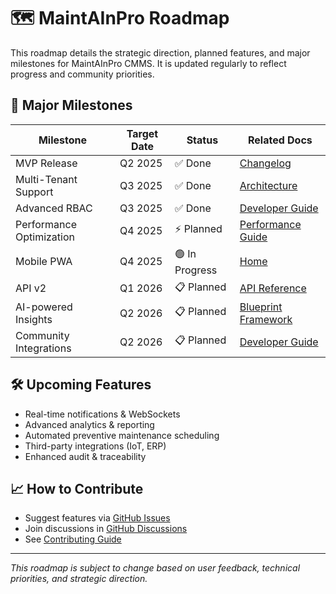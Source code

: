 # 🗺️ MaintAInPro Roadmap

This roadmap details the strategic direction, planned features, and major milestones for MaintAInPro CMMS. It is updated regularly to reflect progress and community priorities.

## 🚩 Major Milestones

| Milestone                | Target Date   | Status   | Related Docs |
|-------------------------|---------------|----------|--------------|
| MVP Release             | Q2 2025       | ✅ Done  | [Changelog](Changelog.md) |
| Multi-Tenant Support    | Q3 2025       | ✅ Done  | [Architecture](Architecture.md) |
| Advanced RBAC           | Q3 2025       | ✅ Done  | [Developer Guide](Developer-Guide.md) |
| Performance Optimization| Q4 2025       | ⚡ Planned| [Performance Guide](Performance-Guide.md) |
| Mobile PWA              | Q4 2025       | 🟢 In Progress | [Home](Home.md) |
| API v2                  | Q1 2026       | 📋 Planned| [API Reference](API-Reference.md) |
| AI-powered Insights     | Q2 2026       | 📋 Planned| [Blueprint Framework](../Documentation/Blueprint/) |
| Community Integrations  | Q2 2026       | 📋 Planned| [Developer Guide](Developer-Guide.md) |

## 🛠️ Upcoming Features

- Real-time notifications & WebSockets
- Advanced analytics & reporting
- Automated preventive maintenance scheduling
- Third-party integrations (IoT, ERP)
- Enhanced audit & traceability

## 📈 How to Contribute

- Suggest features via [GitHub Issues](https://github.com/Coding-Krakken/MaintAInPro/issues)
- Join discussions in [GitHub Discussions](https://github.com/Coding-Krakken/MaintAInPro/discussions)
- See [Contributing Guide](../Documentation/CONTRIBUTING.md)

---
*This roadmap is subject to change based on user feedback, technical priorities, and strategic direction.*
